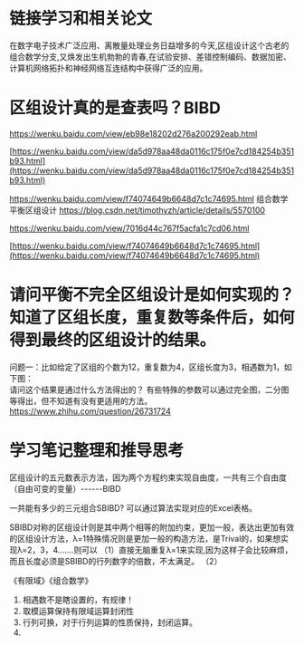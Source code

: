 # 链接学习和相关论文










在数字电子技术广泛应用、离散量处理业务日益增多的今天,区组设计这个古老的组合数学分支,又焕发出生机勃勃的青春,在试验安排、差错控制编码、数据加密、计算机网络拓扑和神经网络互连结构中获得广泛的应用。



# 区组设计真的是查表吗？BIBD
https://wenku.baidu.com/view/eb98e18202d276a200292eab.html





[https://wenku.baidu.com/view/da5d978aa48da0116c175f0e7cd184254b351b93.html](https://wenku.baidu.com/view/da5d978aa48da0116c175f0e7cd184254b351b93.html)

https://wenku.baidu.com/view/f74074649b6648d7c1c74695.html
组合数学平衡区组设计
https://blog.csdn.net/timothyzh/article/details/5570100



https://wenku.baidu.com/view/7016d44c767f5acfa1c7cd06.html




[https://wenku.baidu.com/view/f74074649b6648d7c1c74695.html](https://wenku.baidu.com/view/f74074649b6648d7c1c74695.html)




# 请问平衡不完全区组设计是如何实现的？知道了区组长度，重复数等条件后，如何得到最终的区组设计的结果。

问题一：比如给定了区组的个数为12，重复数为4，区组长度为3，相遇数为1，如下图：  
请问这个结果是通过什么方法得出的？ 有些特殊的参数可以通过完全图，二分图等得出，但不知道有没有更适用的方法。
https://www.zhihu.com/question/26731724






















































# 学习笔记整理和推导思考

区组设计的五元数表示方法，因为两个方程约束实现自由度，一共有三个自由度（自由可变的变量）------BIBD


一共能有多少的三元组合SBIBD?
可以通过算法实现对应的Excel表格。



SBIBD对称的区组设计则是其中两个相等的附加约束，更加一般，表达出更加有效的区组设计方法，λ=1特殊情况则是更加一般的构造方法，是Trival的，如果想实现λ=2，3，4.......则可以
（1）直接无脑重复λ=1来实现,因为这样子会比较麻烦，而且长度必须是SBIBD的行列数字的倍数，不太满足。
（2）
















《有限域》《组合数学》

1. 相遇数不是瞎设置的，有规律！
2. 取模运算保持有限域运算封闭性
3. 行列可换，对于行列运算的性质保持，封闭运算。
4. 























